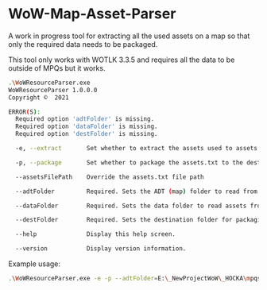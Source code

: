 # WoW-Map-Asset-Parser
A work in progress tool for extracting all the used assets on a map so that only the required data needs to be packaged.

This tool only works with WOTLK 3.3.5 and requires all the data to be outside of MPQs but it works.

```bash
.\WoWResourceParser.exe
WoWResourceParser 1.0.0.0
Copyright ©  2021

ERROR(S):
  Required option 'adtFolder' is missing.
  Required option 'dataFolder' is missing.
  Required option 'destFolder' is missing.

  -e, --extract       Set whether to extract the assets used to assets.txt.

  -p, --package       Set whether to package the assets.txt to the destination folder.

  --assetsFilePath    Override the assets.txt file path

  --adtFolder         Required. Sets the ADT (map) folder to read from

  --dataFolder        Required. Sets the data folder to read assets from

  --destFolder        Required. Sets the destination folder for packaging to

  --help              Display this help screen.

  --version           Display version information.
  ```
Example usage:
```bash
.\WoWResourceParser.exe -e -p --adtFolder=E:\_NewProjectWoW\_HOCKA\mpqs\world\maps\DungeonMode --dataFolder=E:\_NewProjectWoW\_HOCKA\mpqs "--destFolder=D:\WoW 3.3.5a\Data\patch-5.MPQ"
```
